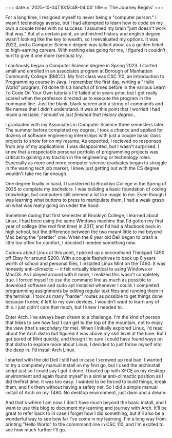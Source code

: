 +++
date = '2025-10-04T10:13:48-04:00'
title = 'The Journey Begins'
+++

For a long time, I resigned myself to never being a "computer person." I wasn't technology averse, but I had attempted to learn how to code on my own a couple times with no success. I assumed my brain "just doesn't work that way." But at a certain point, an unfinished history and english degree wasn't looking like the key to wealth, so I reevaluated my options. It was 2022, and a Computer Science degree was talked about as a golden ticket to high-earning careers. With nothing else going for me, I figured it couldn't hurt to give it one more (serious) try.  

I cautiously began a Computer Science degree in Spring 2023. I started small and enrolled in an associates program at Borough of Manhattan Community College (BMCC). My first class was CSC 110, an Introduction to Programming course in Java. I remember the first day, writing a "Hello World" program. I'd done this a handful of times before in the various Learn To Code On Your Own tutorials I'd failed at in years prior, but I got really scared when the professor directed us to execute the program in the command line. Just the blank, black screen and a string of commands and file names that I didn't understand. It was at this point that I worried I had made a mistake. <i> I should've just finished that history degree... </i>  

I graduated with my Associates in Computer Science three semesters later. The summer before completed my degree, I took a chance and applied for dozens of software engineering internships with just a couple basic class projects to show for on my resume. As expected, I recieved no responses from any of my applications. I was disappointed, but I wasn't surprised. I knew that a respectable personal portfolio of programming projects was critical to gaining any traction in the engineering or technology roles. Especially as more and more computer science graduates began to struggle in the waning tech job market, I knew just getting out with the CS degree wouldn't take me far enough.  

One degree finally in hand, I transferred to Brooklyn College in the Spring of 2025 to complete my bachelors. I was building a basic foundation of coding knowledge, but computers still seemed a lot like magic to me. Even though I was learning what buttons to press to manipulate them, I had a weak grasp on what was really going on under the hood.  

Sometime during that first semester at Brooklyn College, I learned about Linux. I had been using the same Windows machine that I'd gotten my first year of college (the <i>real</i> first time) in 2017, and I'd had a Macbook back in high school, but the difference between the two meant little to me beyond Mac being the "prettier" one. When the 8 year old Dell began to crash a little too often for comfort, I decided I needed something new.  

Curious about Linux at this point, I picked up a secondhand Thinkpad T490 off Ebay for around $200. With a couple flashdrives to back up 8 years worth of school and personal files, I installed Linux Mint on the T490. It was honestly anti-climactic -- it felt virtually identical to using Windows or MacOS. As I played around with it more, I realized this wasn't completely true. I forced myself to use the command line as much as possible to download software and sudo apt installed whenever I could. I completed programming assignments by editing regular text files and running them in the terminal. I took as many "harder" routes as possible to get things done because I knew, if left to my own devices, I wouldn't want to learn any of this. I just didn't care that much, but I knew I needed to.  

Enter Arch. I've always been drawn to a challenge. I'm the kind of person that hikes to see how fast I can get to the top of the mountain, not to enjoy the view (that's secondary for me). When I initially explored Linux, I'd read about the Arch distro but figured it was above my skill level at the time. But I got bored of Mint quickly, and though I'm sure I could have found ways on that distro to explore more about Linux, I decided to just throw myself into the deep in. I'd install Arch Linux.  

I started with the old Dell I still had in case I screwed up real bad. I wanted to try a completely manual install on my first go, but I used the archinstall script just so I could say I got it done. I booted up with XFCE as my desktop environment and again found myself in a similar anti-climactic position as I did thefirst time. It was too easy. I wanted to be forced to build things, break them, and fix them without having a safety net. So I did a simple manual install of Arch on my T490. No desktop environment, just dwm and a dream.  

And that's where I am now. I don't have much beyond the basic install, and I want to use this blog to document my learning and journey with Arch. It'll be great to refer back to in case I forget how I did something, but it'll also be a wonderful way to see how far I've come in my learning. I'm a long way from printing "Hello World" to the commmand line in CSC 110, and I'm excited to see how much further I'll go.

